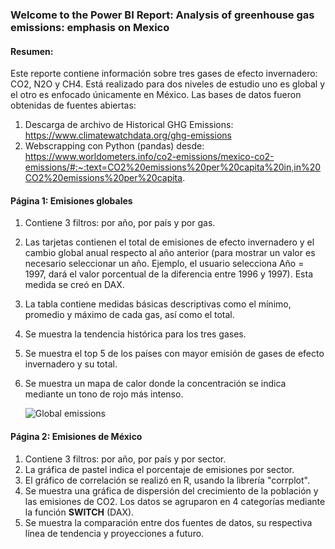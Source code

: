 ### Welcome to the Power BI Report: **Analysis of greenhouse gas emissions: emphasis on Mexico**

#### Resumen: 

Este reporte contiene información sobre tres gases de efecto invernadero: CO2, N2O y CH4.
Está realizado para dos niveles de estudio uno es global y el otro es enfocado únicamente en México.
Las bases de datos fueron obtenidas de fuentes abiertas:
1. Descarga de archivo de Historical GHG Emissions: https://www.climatewatchdata.org/ghg-emissions
2. Webscrapping con Python (pandas) desde: https://www.worldometers.info/co2-emissions/mexico-co2-emissions/#:~:text=CO2%20emissions%20per%20capita%20in,in%20CO2%20emissions%20per%20capita.

#### Página 1: Emisiones globales

1. Contiene 3 filtros: por año, por país y por gas.
2. Las tarjetas contienen el total de emisiones de efecto invernadero y el cambio global anual respecto al año anterior (para mostrar un valor es necesario seleccionar un año. Ejemplo, el usuario selecciona Año = 1997, dará el valor porcentual de la diferencia entre 1996 y 1997). Esta medida se creó en DAX.
3. La tabla contiene medidas básicas descriptivas como el mínimo, promedio y máximo de cada gas, así como el total.
4. Se muestra la tendencia histórica para los tres gases.
5. Se muestra el top 5 de los países con mayor emisión de gases de efecto invernadero y su total.
6. Se muestra un mapa de calor donde la concentración se indica mediante un tono de rojo más intenso.

   ![Global emissions]([Global_emissions.png)


#### Página 2: Emisiones de México

1. Contiene 3 filtros: por año, por país y por sector.
2. La gráfica de pastel indica el porcentaje de emisiones por sector.
3. El gráfico de correlación se realizó en R, usando la librería "corrplot".
4. Se muestra una gráfica de dispersión del crecimiento de la población y las emisiones de CO2. Los datos se agruparon en 4 categorías mediante la función **SWITCH** (DAX).
5. Se muestra la comparación entre dos fuentes de datos, su respectiva línea de tendencia y proyecciones a futuro.
